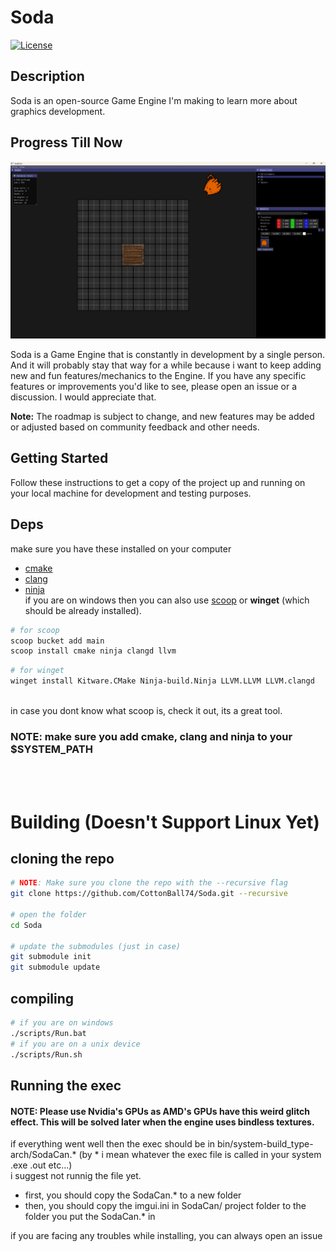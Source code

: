 # Soda

[![License](https://img.shields.io/badge/license-MIT-blue.svg)](LICENSE)
## Description

Soda is an open-source Game Engine I'm making to learn more about graphics development. <br>


## Progress Till Now
![SodaEngine Screenshot 0](Media/Screenshot0.png)

Soda is a Game Engine that is constantly in development by a single person. And it will probably stay that way for a while because i want to keep adding new and fun features/mechanics to the Engine. If you have any specific features or improvements you'd like to see, please open an issue or a discussion. I would appreciate that.

**Note:** The roadmap is subject to change, and new features may be added or adjusted based on community feedback and other needs.



## Getting Started
Follow these instructions to get a copy of the project up and running on your local machine for development and testing purposes.


## Deps
make sure you have these installed on your computer <br>
- [cmake](https://cmake.org/download/)
- [clang](https://github.com/llvm/llvm-project/releases/tag/llvmorg-17.0.1)
- [ninja](https://github.com/ninja-build/ninja/releases) <br>
if you are on windows then you can also use [scoop](https://scoop.sh/) or <b>winget</b> (which should be already installed). <br>
```bash
# for scoop
scoop bucket add main
scoop install cmake ninja clangd llvm
```
```bash
# for winget
winget install Kitware.CMake Ninja-build.Ninja LLVM.LLVM LLVM.clangd
```
<br>
in case you dont know what scoop is, check it out, its a great tool.

### NOTE: make sure you add cmake, clang and ninja to your $SYSTEM_PATH


<br>
<br>

# Building (Doesn't Support Linux Yet)
## cloning the repo
```bash
# NOTE: Make sure you clone the repo with the --recursive flag
git clone https://github.com/CottonBall74/Soda.git --recursive

# open the folder
cd Soda

# update the submodules (just in case)
git submodule init
git submodule update
```
## compiling
```bash
# if you are on windows
./scripts/Run.bat
# if you are on a unix device
./scripts/Run.sh
```
## Running the exec
#### NOTE: Please use Nvidia's GPUs as AMD's GPUs have this weird glitch effect. This will be solved later when the engine uses bindless textures.
if everything went well then the exec should be in bin/system-build_type-arch/SodaCan.* (by * i mean whatever the exec file is called in your system .exe .out etc...)<br>
i suggest not runnig the file yet. <br>
- first, you should copy the SodaCan.* to a new folder
- then, you should copy the imgui.ini in SodaCan/ project folder to the folder you put the SodaCan.* in

if you are facing any troubles while installing, you can always open an issue
